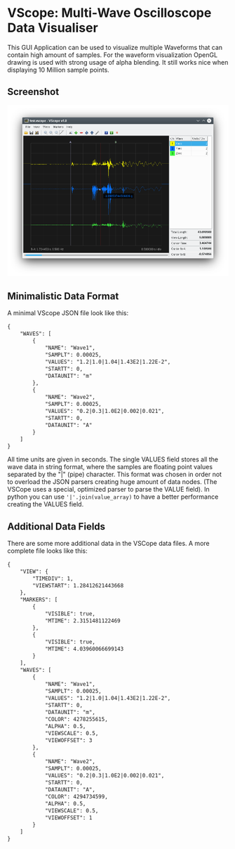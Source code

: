 # VScope: Multi-Wave Oscilloscope Data Visualiser

This GUI Application can be used to visualize multiple Waveforms that can contain high amount of samples. For the waveform visualization OpenGL drawing is used with strong usage of alpha blending. It still works nice when displaying 10 Million sample points.

## Screenshot
![VSCope Screenshot](doc/vscope_screenshot.png)

## Minimalistic Data Format

A minimal VScope JSON file look like this:
```
{
	"WAVES": [
		{
			"NAME": "Wave1",
			"SAMPLT": 0.00025,
			"VALUES": "1.2|1.0|1.04|1.43E2|1.22E-2",
			"STARTT": 0,
			"DATAUNIT": "m"
		},
		{
			"NAME": "Wave2",
			"SAMPLT": 0.00025,
			"VALUES": "0.2|0.3|1.0E2|0.002|0.021",
			"STARTT": 0,
			"DATAUNIT": "A"
		}
	]
}
```

All time units are given in seconds.
The single VALUES field stores all the wave data in string format, where the samples are floating point values separated by the "|" (pipe) character. This format was chosen in order not to overload the JSON parsers creating huge amount of data nodes. (The VSCope uses a special, optimized parser to parse the VALUE field). In python you can use ```'|'.join(value_array)``` to have a better performance creating the VALUES field.

## Additional Data Fields
There are some more additional data in the VSCope data files. A more complete file looks like this: 
```
{
	"VIEW": {
		"TIMEDIV": 1,
		"VIEWSTART": 1.28412621443668
	},
	"MARKERS": [
		{
			"VISIBLE": true,
			"MTIME": 2.3151481122469
		},
		{
			"VISIBLE": true,
			"MTIME": 4.03960066699143
		}
	],
	"WAVES": [
		{
			"NAME": "Wave1",
			"SAMPLT": 0.00025,
			"VALUES": "1.2|1.0|1.04|1.43E2|1.22E-2",
			"STARTT": 0,
			"DATAUNIT": "m",			
			"COLOR": 4278255615,
			"ALPHA": 0.5,
			"VIEWSCALE": 0.5,
			"VIEWOFFSET": 3
		},
		{
			"NAME": "Wave2",
			"SAMPLT": 0.00025,
			"VALUES": "0.2|0.3|1.0E2|0.002|0.021",
			"STARTT": 0,
			"DATAUNIT": "A",
			"COLOR": 4294734599,
			"ALPHA": 0.5,
			"VIEWSCALE": 0.5,
			"VIEWOFFSET": 1
		}
	]
}
```

